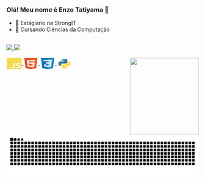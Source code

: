 ### Olá! Meu nome é Enzo Tatiyama 👋


- 🔭 Estágiario na StrongIT
- 🌱 Cursando Ciências da Computação
##

<div>
  <a href="https://github.com/EnzoTatiyama">
  <img height="180em" src="https://github-readme-stats.vercel.app/api?username=EnzoTatiyama&show_icons=true&theme=tokyonight&include_all_commits=true&count_private=true"/>
  <img height="180em" src="https://github-readme-stats.vercel.app/api/top-langs/?username=EnzoTatiyama&layout=compact&langs_count=7&theme=tokyonight"/>
</div>
  
<div style="display: inline_block"><br>
  <img align="center" height="30" width="40" src="https://raw.githubusercontent.com/devicons/devicon/master/icons/javascript/javascript-plain.svg">
  <img align="center" height="30" width="40" src="https://raw.githubusercontent.com/devicons/devicon/master/icons/html5/html5-original.svg">
  <img align="center" height="30" width="40" src="https://raw.githubusercontent.com/devicons/devicon/master/icons/css3/css3-original.svg">
  <img align="center" height="30" width="40" src="https://raw.githubusercontent.com/devicons/devicon/master/icons/python/python-original.svg">
  <img align="right" height="200" width="180" src="https://pa1.narvii.com/6515/afa56798f0a615935f2ce5cf26aabf3374020f0f_hq.gif">
</div>
  
  ##
<div> 
  
 
  ![Snake animation](https://github.com/EnzoTatiyama/EnzoTatiyama/blob/output/github-contribution-grid-snake.svg)
 
</div>
  
